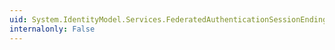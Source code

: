 ```yaml
---
uid: System.IdentityModel.Services.FederatedAuthenticationSessionEndingException.#ctor(System.String)
internalonly: False
---
```

